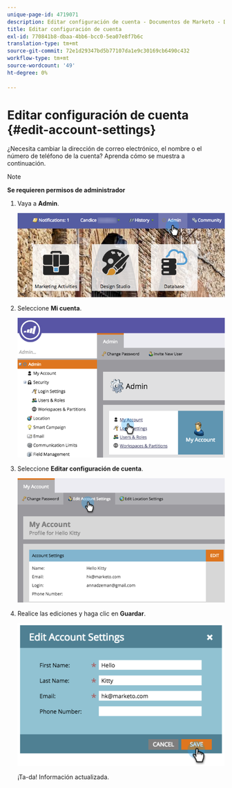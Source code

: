 ```yaml
---
unique-page-id: 4719071
description: Editar configuración de cuenta - Documentos de Marketo - Documentación del producto
title: Editar configuración de cuenta
exl-id: 770841b8-dbaa-4bb6-bcc0-5ea07e8f7b6c
translation-type: tm+mt
source-git-commit: 72e1d29347bd5b77107da1e9c30169cb6490c432
workflow-type: tm+mt
source-wordcount: '49'
ht-degree: 0%

---
```


# Editar configuración de cuenta {#edit-account-settings}

¿Necesita cambiar la dirección de correo electrónico, el nombre o el número de teléfono de la cuenta? Aprenda cómo se muestra a continuación.

>[!NOTE]
>
>**Se requieren permisos de administrador**

1. Vaya a **Admin**.

   ![](assets/adminhand.png)

1. Seleccione **Mi cuenta**.

   ![](assets/image2015-6-23-15-3a16-3a52.png)

1. Seleccione **Editar configuración de cuenta**.

   ![](assets/image2015-6-23-15-3a21-3a41.png)

1. Realice las ediciones y haga clic en **Guardar**.

   ![](assets/image2015-6-23-15-3a20-3a16.png)

   ¡Ta-da! Información actualizada.
